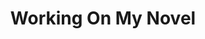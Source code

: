 ---
ee_id_thing: '54'
site: '1'
type: '2'
inv_num: 2009-032
add_credit:
url: 2009-032-working-on-my-novel
title: Working On My Novel
year: '2009'
display_year: '2009'
medium: Social network search
dims:
pitch: "​Search for “working on my novel” on the social network Twitter."
ps: 'Original link (which doesn’t work anymore) was: http://twitter.com/#search?q=“working
  on my novel”, but I have found the original Buzzfeed post where I first thought
  of the idea. LOL! ;-)'
live_url: https://web.archive.org/web/20110903012902/http://www.buzzfeed.com/arcangel/great-twitter-searches-volume-1-working-on-my-n
youtube:
https://github.com/coryarcangel/alu:
imgs: working-on-my-novel-2009-032-digital-database-1-ih.jpg
subheading: "(Twitter Search)"
download:
commission:
related: |-
  [2205] [2012-066-working-on-my-novel] 2012-066 Working On My Novel (Twitter Feed)
  [4127] [2012-037-work-on-my-novel-book] 2012-037 Work On My Novel (book)
layout: things-i-made
---